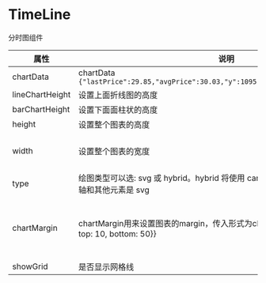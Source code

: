 # TimeLine
分时图组件

| 属性        | 说明                          | 类型            | 默认值         |
| --------- | --------------------------- | ------------- | ----------- |
| chartData | chartData `{"lastPrice":29.85,"avgPrice":30.03,"y":1095,"x":"14:24","color":"green"}` | array        |  null |
| lineChartHeight | 设置上面折线图的高度 | number        |  180 |
| barChartHeight | 设置下面面柱状的高度 | number        |  40 |
| height | 设置整个图表的高度 | number        |  无 |
| width | 设置整个图表的宽度 | number        |  填充整个父盒子 |
| type |  绘图类型可以选: svg 或 hybrid。hybrid 将使用 canvas 创建 DataSeries 的内容,但轴和其他元素是 svg | oneOf(["svg", "hybrid"])        |  "svg" |
| chartMargin |  chartMargin用来设置图表的margin，传入形式为chartMargin={{left: 0, right: 0, top: 10, bottom: 50}} | object       |  left: 0, right: 0, top: 10, bottom: 50 |
| showGrid |  是否显示网格线 | bool       |  true|


